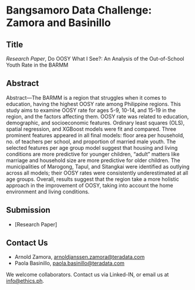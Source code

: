 # Bangsamoro Data Challenge: Zamora and Basinillo

## Title

*Research Paper*, Do OOSY What I See?: An Analysis of the Out-of-School Youth Rate in the BARMM

## Abstract

Abstract—The BARMM is a region that struggles when it comes to education, having the highest OOSY rate among Philippine regions. This study aims to examine OOSY rate for ages 5-9, 10-14, and 15-19 in the region, and the factors affecting them. OOSY rate was related to education, demographic, and socioeconomic features. Ordinary least squares (OLS), spatial regression, and XGBoost models were fit and compared. Three prominent features appeared in all final models: floor area per household, no. of teachers per school, and proportion of married male youth. The selected features per age group model suggest that housing and living conditions are more predictive for younger children, “adult” matters like marriage and household size are more predictive for older children. The municipalities of Marogong, Tapul, and Sitangkai were identified as outlying across all models; their OOSY rates were consistently underestimated at all age groups. Overall, results suggest that the region take a more holistic approach in the improvement of OOSY, taking into account the home environment and living conditions.

## Submission

* [Research Paper]

## Contact Us

* Arnold Zamora, arnoldjanssen.zamora@teradata.com
* Paola Basinillo, paola.basinillo@teradata.com

We welcome collaborators. Contact us via Linked-IN, or email us at info@ethics.ph.
